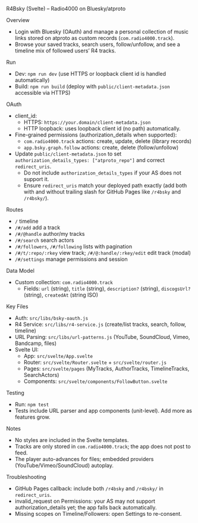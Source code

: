 R4Bsky (Svelte) – Radio4000 on Bluesky/atproto

Overview
- Login with Bluesky (OAuth) and manage a personal collection of music links stored on atproto as custom records (`com.radio4000.track`).
- Browse your saved tracks, search users, follow/unfollow, and see a timeline mix of followed users’ R4 tracks.

Run
- Dev: `npm run dev` (use HTTPS or loopback client id is handled automatically)
- Build: `npm run build` (deploy with `public/client-metadata.json` accessible via HTTPS)

OAuth
- client_id:
  - HTTPS: `https://your.domain/client-metadata.json`
  - HTTP loopback: uses loopback client id (no path) automatically.
- Fine-grained permissions (authorization_details when supported):
  - `com.radio4000.track` actions: create, update, delete (library records)
  - `app.bsky.graph.follow` actions: create, delete (follow/unfollow)
- Update `public/client-metadata.json` to set `authorization_details_types: ["atproto_repo"]` and correct `redirect_uris`.
  - Do not include `authorization_details_types` if your AS does not support it.
  - Ensure `redirect_uris` match your deployed path exactly (add both with and without trailing slash for GitHub Pages like `/r4bsky` and `/r4bsky/`).

Routes
- `/` timeline
- `/#/add` add a track
- `/#/@handle` author/my tracks
- `/#/search` search actors
- `/#/followers`, `/#/following` lists with pagination
- `/#/t/:repo/:rkey` view track; `/#/@:handle/:rkey/edit` edit track (modal)
- `/#/settings` manage permissions and session

Data Model
- Custom collection: `com.radio4000.track`
  - Fields: `url` (string), `title` (string), `description?` (string), `discogsUrl?` (string), `createdAt` (string ISO)

Key Files
- Auth: `src/libs/bsky-oauth.js`
- R4 Service: `src/libs/r4-service.js` (create/list tracks, search, follow, timeline)
- URL Parsing: `src/libs/url-patterns.js` (YouTube, SoundCloud, Vimeo, Bandcamp, files)
- Svelte UI:
  - App: `src/svelte/App.svelte`
  - Router: `src/svelte/Router.svelte` + `src/svelte/router.js`
  - Pages: `src/svelte/pages` (MyTracks, AuthorTracks, TimelineTracks, SearchActors)
  - Components: `src/svelte/components/FollowButton.svelte`

Testing
- Run: `npm test`
- Tests include URL parser and app components (unit-level). Add more as features grow.

Notes
- No styles are included in the Svelte templates.
- Tracks are only stored in `com.radio4000.track`; the app does not post to feed.
- The player auto-advances for files; embedded providers (YouTube/Vimeo/SoundCloud) autoplay.

Troubleshooting
- GitHub Pages callback: include both `/r4bsky` and `/r4bsky/` in `redirect_uris`.
- invalid_request on Permissions: your AS may not support authorization_details yet; the app falls back automatically.
- Missing scopes on Timeline/Followers: open Settings to re-consent.
